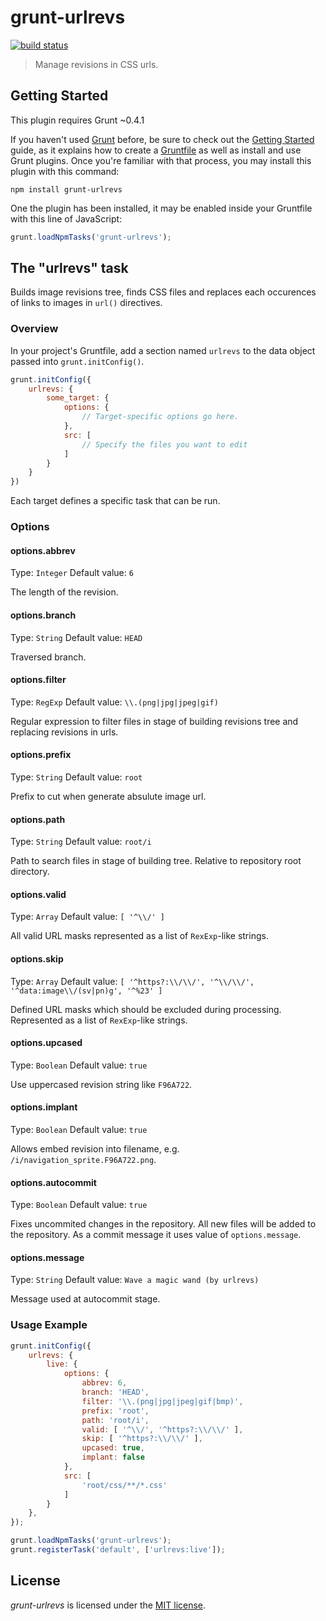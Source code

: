 grunt-urlrevs
=============

[![build status](https://secure.travis-ci.org/regru/grunt-urlrevs.png)](https://travis-ci.org/regru/grunt-urlrevs)

> Manage revisions in CSS urls.

## Getting Started

This plugin requires Grunt ~0.4.1

If you haven't used [Grunt](http://gruntjs.com/) before, be sure to check out the [Getting Started](http://gruntjs.com/getting-started) guide, as it explains how to create a [Gruntfile](http://gruntjs.com/sample-gruntfile) as well as install and use Grunt plugins. Once you're familiar with that process, you may install this plugin with this command:

```shell
npm install grunt-urlrevs
```

One the plugin has been installed, it may be enabled inside your Gruntfile with this line of JavaScript:

```js
grunt.loadNpmTasks('grunt-urlrevs');
```

## The "urlrevs" task

Builds image revisions tree, finds CSS files and replaces each occurences of links to images in `url()` directives.

### Overview

In your project's Gruntfile, add a section named `urlrevs` to the data object passed into `grunt.initConfig()`.

```js
grunt.initConfig({
    urlrevs: {
        some_target: {
            options: {
                // Target-specific options go here.
            },
            src: [
                // Specify the files you want to edit
            ]
        }
    }
})
```

Each target defines a specific task that can be run.

### Options

#### options.abbrev
Type: `Integer`
Default value: `6`

The length of the revision.

#### options.branch
Type: `String`
Default value: `HEAD`

Traversed branch.

#### options.filter
Type: `RegExp`
Default value: `\\.(png|jpg|jpeg|gif)`

Regular expression to filter files in stage of building revisions tree and replacing revisions in urls.

#### options.prefix
Type: `String`
Default value: `root`

Prefix to cut when generate absulute image url.

#### options.path
Type: `String`
Default value: `root/i`

Path to search files in stage of building tree. Relative to repository root directory.

#### options.valid
Type: `Array`
Default value: `[ '^\\/' ]`

All valid URL masks represented as a list of `RexExp`-like strings.

#### options.skip
Type: `Array`
Default value: `[ '^https?:\\/\\/', '^\\/\\/', '^data:image\\/(sv|pn)g', '^%23' ]`

Defined URL masks which should be excluded during processing. Represented as a list of `RexExp`-like strings.

#### options.upcased
Type: `Boolean`
Default value: `true`

Use uppercased revision string like `F96A722`.

#### options.implant
Type: `Boolean`
Default value: `true`

Allows embed revision into filename, e.g. `/i/navigation_sprite.F96A722.png`.

#### options.autocommit
Type: `Boolean`
Default value: `true`

Fixes uncommited changes in the repository. All new files will be added to the repository. As a commit message it uses
value of `options.message`.

#### options.message
Type: `String`
Default value: `Wave a magic wand (by urlrevs)`

Message used at autocommit stage.


### Usage Example

```js
grunt.initConfig({
    urlrevs: {
        live: {
            options: {
                abbrev: 6,
                branch: 'HEAD',
                filter: '\\.(png|jpg|jpeg|gif|bmp)',
                prefix: 'root',
                path: 'root/i',
                valid: [ '^\\/', '^https?:\\/\\/' ],
                skip: [ '^https?:\\/\\/' ],
                upcased: true,
                implant: false
            },
            src: [
                'root/css/**/*.css'
            ]
        }
    },
});

grunt.loadNpmTasks('grunt-urlrevs');
grunt.registerTask('default', ['urlrevs:live']);
```

## License
_grunt-urlrevs_ is licensed under the [MIT license][].

[MIT license]: http://www.tldrlegal.com/license/mit-license
